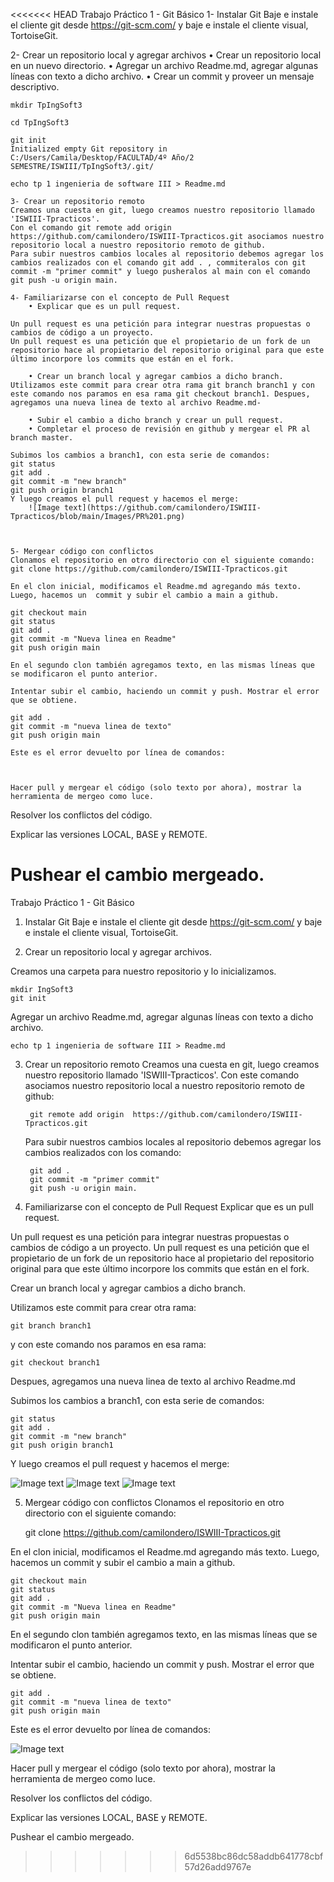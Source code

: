 <<<<<<< HEAD
Trabajo Práctico 1 - Git Básico
1- Instalar Git
Baje e instale el cliente git desde  https://git-scm.com/ y baje e instale el cliente visual, TortoiseGit. 

2- Crear un repositorio local y agregar archivos
	• Crear un repositorio local en un nuevo directorio.
	• Agregar un archivo Readme.md, agregar algunas líneas con texto a dicho archivo.
	• Crear un commit y proveer un mensaje descriptivo.
	
	
	mkdir TpIngSoft3
	
	cd TpIngSoft3
	
	git init
	Initialized empty Git repository in C:/Users/Camila/Desktop/FACULTAD/4º Año/2 SEMESTRE/ISWIII/TpIngSoft3/.git/
	
	echo tp 1 ingenieria de software III > Readme.md
	
	3- Crear un repositorio remoto
	Creamos una cuesta en git, luego creamos nuestro repositorio llamado 'ISWIII-Tpracticos'. 
	Con el comando git remote add origin  https://github.com/camilondero/ISWIII-Tpracticos.git asociamos nuestro repositorio local a nuestro repositorio remoto de github.
	Para subir nuestros cambios locales al repositorio debemos agregar los cambios realizados con el comando git add . , commiteralos con git commit -m "primer commit" y luego pusheralos al main con el comando git push -u origin main. 
	
	4- Familiarizarse con el concepto de Pull Request
		• Explicar que es un pull request.
		
	Un pull request es una petición para integrar nuestras propuestas o cambios de código a un proyecto.
	Un pull request es una petición que el propietario de un fork de un repositorio hace al propietario del repositorio original para que este último incorpore los commits que están en el fork.
	
		• Crear un branch local y agregar cambios a dicho branch.
	Utilizamos este commit para crear otra rama git branch branch1 y con este comando nos paramos en esa rama git checkout branch1. Despues, agregamos una nueva linea de texto al archivo Readme.md-
		
		• Subir el cambio a dicho branch y crear un pull request.
		• Completar el proceso de revisión en github y mergear el PR al branch master.
	
	Subimos los cambios a branch1, con esta serie de comandos:
	git status
	git add .
	git commit -m "new branch"
	git push origin branch1
	Y luego creamos el pull request y hacemos el merge:
		![Image text](https://github.com/camilondero/ISWIII-Tpracticos/blob/main/Images/PR%201.png)
				


	5- Mergear código con conflictos
	Clonamos el repositorio en otro directorio con el siguiente comando:
	git clone https://github.com/camilondero/ISWIII-Tpracticos.git
	
	En el clon inicial, modificamos el Readme.md agregando más texto. Luego, hacemos un  commit y subir el cambio a main a github.
			
	git checkout main
	git status
	git add .
	git commit -m "Nueva linea en Readme"
	git push origin main
	
	En el segundo clon también agregamos texto, en las mismas líneas que se modificaron el punto anterior.
	
	Intentar subir el cambio, haciendo un commit y push. Mostrar el error que se obtiene.
	
	git add .
	git commit -m "nueva linea de texto"
	git push origin main
	
	Este es el error devuelto por línea de comandos: 
	
	
	
	Hacer pull y mergear el código (solo texto por ahora), mostrar la herramienta de mergeo como luce.
	
	

Resolver los conflictos del código.

	
	
Explicar las versiones LOCAL, BASE y REMOTE.

Pushear el cambio mergeado.
=======
Trabajo Práctico 1 - Git Básico
1.  Instalar Git
Baje e instale el cliente git desde  https://git-scm.com/ y baje e instale el cliente visual, TortoiseGit. 

2. Crear un repositorio local y agregar archivos.

Creamos una carpeta para nuestro repositorio y lo inicializamos.
	
	mkdir IngSoft3 
	git init
	
Agregar un archivo Readme.md, agregar algunas líneas con texto a dicho archivo.
	
	echo tp 1 ingenieria de software III > Readme.md
	
	
3. Crear un repositorio remoto
	Creamos una cuesta en git, luego creamos nuestro repositorio llamado 'ISWIII-Tpracticos'. 
	Con este comando asociamos nuestro repositorio local a nuestro repositorio remoto de github:
	
		git remote add origin  https://github.com/camilondero/ISWIII-Tpracticos.git 
		
	Para subir nuestros cambios locales al repositorio debemos agregar los cambios realizados con los comando: 
		
		git add . 
		git commit -m "primer commit"  
		git push -u origin main. 
	
4. Familiarizarse con el concepto de Pull Request
Explicar que es un pull request.
		
Un pull request es una petición para integrar nuestras propuestas o cambios de código a un proyecto.
Un pull request es una petición que el propietario de un fork de un repositorio hace al propietario del repositorio original para que este último incorpore los commits que están en el fork.
	
Crear un branch local y agregar cambios a dicho branch.

Utilizamos este commit para crear otra rama:
	
	git branch branch1 
y con este comando nos paramos en esa rama: 

	git checkout branch1
Despues, agregamos una nueva linea de texto al archivo Readme.md
		
Subimos los cambios a branch1, con esta serie de comandos:
	
	git status
	git add .
	git commit -m "new branch"
	git push origin branch1

Y luego creamos el pull request y hacemos el merge:
		
![Image text](https://github.com/camilondero/ISWIII-Tpracticos/blob/main/Images/PR%201.png)
![Image text](https://github.com/camilondero/ISWIII-Tpracticos/blob/main/Images/PR2.png)
![Image text](https://github.com/camilondero/ISWIII-Tpracticos/blob/main/Images/PR3.png)


5. Mergear código con conflictos
Clonamos el repositorio en otro directorio con el siguiente comando:
	
	git clone https://github.com/camilondero/ISWIII-Tpracticos.git
	
En el clon inicial, modificamos el Readme.md agregando más texto. Luego, hacemos un  commit y subir el cambio a main a github.
			
	git checkout main
	git status
	git add .
	git commit -m "Nueva linea en Readme"
	git push origin main
	
En el segundo clon también agregamos texto, en las mismas líneas que se modificaron el punto anterior.
	
Intentar subir el cambio, haciendo un commit y push. Mostrar el error que se obtiene.
	
	git add .
	git commit -m "nueva linea de texto"
	git push origin main
	
Este es el error devuelto por línea de comandos: 

![Image text](https://github.com/camilondero/ISWIII-Tpracticos/blob/main/Images/Error.png)
	
	
Hacer pull y mergear el código (solo texto por ahora), mostrar la herramienta de mergeo como luce.
	
	

Resolver los conflictos del código.

	
	
Explicar las versiones LOCAL, BASE y REMOTE.

Pushear el cambio mergeado.
>>>>>>> 6d5538bc86dc58addb641778cbf57d26add9767e
